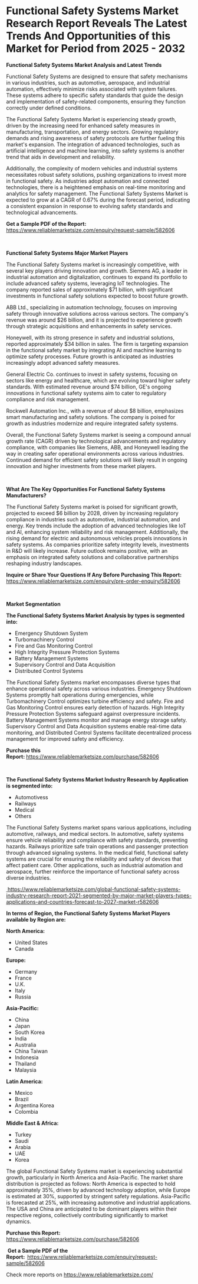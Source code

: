 <p><h1>Functional Safety Systems Market Research Report Reveals The Latest Trends And Opportunities of this Market for Period from 2025 - 2032</h1></p><p><strong>Functional Safety Systems Market Analysis and Latest Trends</strong></p>
<p><p>Functional Safety Systems are designed to ensure that safety mechanisms in various industries, such as automotive, aerospace, and industrial automation, effectively minimize risks associated with system failures. These systems adhere to specific safety standards that guide the design and implementation of safety-related components, ensuring they function correctly under defined conditions.</p><p>The Functional Safety Systems Market is experiencing steady growth, driven by the increasing need for enhanced safety measures in manufacturing, transportation, and energy sectors. Growing regulatory demands and rising awareness of safety protocols are further fueling this market's expansion. The integration of advanced technologies, such as artificial intelligence and machine learning, into safety systems is another trend that aids in development and reliability.</p><p>Additionally, the complexity of modern vehicles and industrial systems necessitates robust safety solutions, pushing organizations to invest more in functional safety. As industries adopt automation and connected technologies, there is a heightened emphasis on real-time monitoring and analytics for safety management. The Functional Safety Systems Market is expected to grow at a CAGR of 0.67% during the forecast period, indicating a consistent expansion in response to evolving safety standards and technological advancements.</p></p>
<p><strong>Get a Sample PDF of the Report:&nbsp;</strong> <a href="https://www.reliablemarketsize.com/enquiry/request-sample/582606?utm_campaign=3537&utm_medium=2&utm_source=Github&utm_content=ia&utm_term=08042025&utm_id=functional-safety-systems">https://www.reliablemarketsize.com/enquiry/request-sample/582606</a></p>
<p>&nbsp;</p>
<p><strong>Functional Safety Systems Major Market Players</strong></p>
<p><p>The Functional Safety Systems market is increasingly competitive, with several key players driving innovation and growth. Siemens AG, a leader in industrial automation and digitalization, continues to expand its portfolio to include advanced safety systems, leveraging IoT technologies. The company reported sales of approximately $71 billion, with significant investments in functional safety solutions expected to boost future growth.</p><p>ABB Ltd., specializing in automation technology, focuses on improving safety through innovative solutions across various sectors. The company's revenue was around $26 billion, and it is projected to experience growth through strategic acquisitions and enhancements in safety services.</p><p>Honeywell, with its strong presence in safety and industrial solutions, reported approximately $34 billion in sales. The firm is targeting expansion in the functional safety market by integrating AI and machine learning to optimize safety processes. Future growth is anticipated as industries increasingly adopt advanced safety measures.</p><p>General Electric Co. continues to invest in safety systems, focusing on sectors like energy and healthcare, which are evolving toward higher safety standards. With estimated revenue around $74 billion, GE's ongoing innovations in functional safety systems aim to cater to regulatory compliance and risk management.</p><p>Rockwell Automation Inc., with a revenue of about $8 billion, emphasizes smart manufacturing and safety solutions. The company is poised for growth as industries modernize and require integrated safety systems.</p><p>Overall, the Functional Safety Systems market is seeing a compound annual growth rate (CAGR) driven by technological advancements and regulatory compliance, with companies like Siemens, ABB, and Honeywell leading the way in creating safer operational environments across various industries. Continued demand for efficient safety solutions will likely result in ongoing innovation and higher investments from these market players.</p></p>
<p>&nbsp;</p>
<p><strong>What Are The Key Opportunities For Functional Safety Systems Manufacturers?</strong></p>
<p><p>The Functional Safety Systems market is poised for significant growth, projected to exceed $6 billion by 2028, driven by increasing regulatory compliance in industries such as automotive, industrial automation, and energy. Key trends include the adoption of advanced technologies like IoT and AI, enhancing system reliability and risk management. Additionally, the rising demand for electric and autonomous vehicles propels innovations in safety systems. As companies prioritize safety integrity levels, investments in R&D will likely increase. Future outlook remains positive, with an emphasis on integrated safety solutions and collaborative partnerships reshaping industry landscapes.</p></p>
<p><strong>Inquire or Share Your Questions If Any Before Purchasing This Report:</strong> <a href="https://www.reliablemarketsize.com/enquiry/pre-order-enquiry/582606?utm_campaign=3537&utm_medium=2&utm_source=Github&utm_content=ia&utm_term=08042025&utm_id=functional-safety-systems">https://www.reliablemarketsize.com/enquiry/pre-order-enquiry/582606</a></p>
<p>&nbsp;</p>
<p><strong>Market Segmentation</strong></p>
<p><strong>The Functional Safety Systems Market Analysis by types is segmented into:</strong></p>
<p><ul><li>Emergency Shutdown System</li><li>Turbomachinery Control</li><li>Fire and Gas Monitoring Control</li><li>High Integrity Pressure Protection Systems</li><li>Battery Management Systems</li><li>Supervisory Control and Data Acquisition</li><li>Distributed Control Systems</li></ul></p>
<p><p>The Functional Safety Systems market encompasses diverse types that enhance operational safety across various industries. Emergency Shutdown Systems promptly halt operations during emergencies, while Turbomachinery Control optimizes turbine efficiency and safety. Fire and Gas Monitoring Control ensures early detection of hazards. High Integrity Pressure Protection Systems safeguard against overpressure incidents. Battery Management Systems monitor and manage energy storage safety. Supervisory Control and Data Acquisition systems enable real-time data monitoring, and Distributed Control Systems facilitate decentralized process management for improved safety and efficiency.</p></p>
<p><strong>Purchase this Report:&nbsp;</strong><a href="https://www.reliablemarketsize.com/purchase/582606?utm_campaign=3537&utm_medium=2&utm_source=Github&utm_content=ia&utm_term=08042025&utm_id=functional-safety-systems">https://www.reliablemarketsize.com/purchase/582606</a></p>
<p>&nbsp;</p>
<p><strong>The Functional Safety Systems Market Industry Research by Application is segmented into:</strong></p>
<p><ul><li>Automotivess</li><li>Railways</li><li>Medical</li><li>Others</li></ul></p>
<p><p>The Functional Safety Systems market spans various applications, including automotive, railways, and medical sectors. In automotive, safety systems ensure vehicle reliability and compliance with safety standards, preventing hazards. Railways prioritize safe train operations and passenger protection through advanced signaling systems. In the medical field, functional safety systems are crucial for ensuring the reliability and safety of devices that affect patient care. Other applications, such as industrial automation and aerospace, further reinforce the importance of functional safety across diverse industries.</p></p>
<p><a href="https://www.reliablemarketsize.com/global-functional-safety-systems-industry-research-report-2021-segmented-by-major-market-players-types-applications-and-countries-forecast-to-2027-market-r582606?utm_campaign=3537&utm_medium=2&utm_source=Github&utm_content=ia&utm_term=08042025&utm_id=functional-safety-systems">&nbsp;https://www.reliablemarketsize.com/global-functional-safety-systems-industry-research-report-2021-segmented-by-major-market-players-types-applications-and-countries-forecast-to-2027-market-r582606</a></p>
<p><strong>In terms of Region, the Functional Safety Systems Market Players available by Region are:</strong></p>
<p>
    <p> <strong> North America: </strong>
        <ul>
            <li>United States</li>
            <li>Canada</li>
        </ul>
        </p> 
    <p> <strong> Europe: </strong>
        <ul>
            <li>Germany</li>
            <li>France</li>
            <li>U.K.</li>
            <li>Italy</li>
            <li>Russia</li>
        </ul>
        </p> 
    <p> <strong> Asia-Pacific: </strong>
        <ul>
            <li>China</li>
            <li>Japan</li>
            <li>South Korea</li>
            <li>India</li>
            <li>Australia</li>
            <li>China Taiwan</li>
            <li>Indonesia</li>
            <li>Thailand</li>
            <li>Malaysia</li>
        </ul>
        </p> 
    <p> <strong> Latin America: </strong>
        <ul>
            <li>Mexico</li>
            <li>Brazil</li>
            <li>Argentina Korea</li>
            <li>Colombia</li>
        </ul>
        </p> 
    <p> <strong> Middle East & Africa: </strong>
        <ul>
            <li>Turkey</li>
            <li>Saudi</li>
            <li>Arabia</li>
            <li>UAE</li>
            <li>Korea</li>
        </ul>
    </p>
    </p>
<p><p>The global Functional Safety Systems market is experiencing substantial growth, particularly in North America and Asia-Pacific. The market share distribution is projected as follows: North America is expected to hold approximately 35%, driven by advanced technology adoption, while Europe is estimated at 30%, supported by stringent safety regulations. Asia-Pacific is forecasted at 25%, with increasing automotive and industrial applications. The USA and China are anticipated to be dominant players within their respective regions, collectively contributing significantly to market dynamics.</p></p>
<p><strong>Purchase this Report: </strong><a href="https://www.reliablemarketsize.com/purchase/582606?utm_campaign=3537&utm_medium=2&utm_source=Github&utm_content=ia&utm_term=08042025&utm_id=functional-safety-systems">https://www.reliablemarketsize.com/purchase/582606</a></p>
<p>&nbsp;<strong>Get a Sample PDF of the Report:&nbsp;&nbsp;</strong><a href="https://www.reliablemarketsize.com/enquiry/request-sample/582606?utm_campaign=3537&utm_medium=2&utm_source=Github&utm_content=ia&utm_term=08042025&utm_id=functional-safety-systems">https://www.reliablemarketsize.com/enquiry/request-sample/582606</a></p>
<p><strong></strong></p>
<p>Check more reports on <a href="https://www.reliablemarketsize.com/?utm_campaign=3537&utm_medium=2&utm_source=Github&utm_content=ia&utm_term=08042025&utm_id=functional-safety-systems">https://www.reliablemarketsize.com/</a></p>